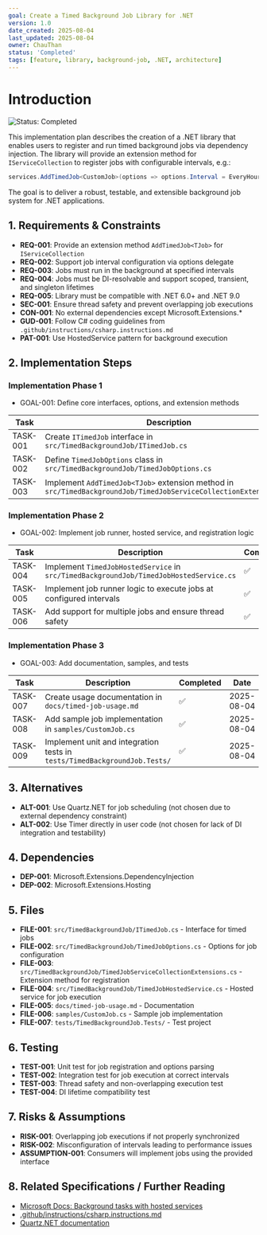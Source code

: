 ```yaml
---
goal: Create a Timed Background Job Library for .NET
version: 1.0
date_created: 2025-08-04
last_updated: 2025-08-04
owner: ChauThan
status: 'Completed'
tags: [feature, library, background-job, .NET, architecture]
---
```


# Introduction

![Status: Completed](https://img.shields.io/badge/status-Completed-brightgreen)

This implementation plan describes the creation of a .NET library that enables users to register and run timed background jobs via dependency injection. The library will provide an extension method for `IServiceCollection` to register jobs with configurable intervals, e.g.:
```csharp
services.AddTimedJob<CustomJob>(options => options.Interval = EveryHour);
```
The goal is to deliver a robust, testable, and extensible background job system for .NET applications.

## 1. Requirements & Constraints

- **REQ-001**: Provide an extension method `AddTimedJob<TJob>` for `IServiceCollection`
- **REQ-002**: Support job interval configuration via options delegate
- **REQ-003**: Jobs must run in the background at specified intervals
- **REQ-004**: Jobs must be DI-resolvable and support scoped, transient, and singleton lifetimes
- **REQ-005**: Library must be compatible with .NET 6.0+ and .NET 9.0
- **SEC-001**: Ensure thread safety and prevent overlapping job executions
- **CON-001**: No external dependencies except Microsoft.Extensions.*
- **GUD-001**: Follow C# coding guidelines from `.github/instructions/csharp.instructions.md`
- **PAT-001**: Use HostedService pattern for background execution

## 2. Implementation Steps

### Implementation Phase 1

- GOAL-001: Define core interfaces, options, and extension methods

| Task      | Description                                                                                  | Completed | Date       |
|-----------|----------------------------------------------------------------------------------------------|-----------|------------|
| TASK-001  | Create `ITimedJob` interface in `src/TimedBackgroundJob/ITimedJob.cs`                        | ✅ | 2025-08-04 |
| TASK-002  | Define `TimedJobOptions` class in `src/TimedBackgroundJob/TimedJobOptions.cs`                | ✅ | 2025-08-04 |
| TASK-003  | Implement `AddTimedJob<TJob>` extension method in `src/TimedBackgroundJob/TimedJobServiceCollectionExtensions.cs` | ✅ | 2025-08-04 |

### Implementation Phase 2

- GOAL-002: Implement job runner, hosted service, and registration logic

| Task      | Description                                                                                  | Completed | Date       |
|-----------|----------------------------------------------------------------------------------------------|-----------|------------|
| TASK-004  | Implement `TimedJobHostedService` in `src/TimedBackgroundJob/TimedJobHostedService.cs`       | ✅ | 2025-08-04 |
| TASK-005  | Implement job runner logic to execute jobs at configured intervals                           | ✅ | 2025-08-04 |
| TASK-006  | Add support for multiple jobs and ensure thread safety                                       | ✅ | 2025-08-04 |

### Implementation Phase 3

- GOAL-003: Add documentation, samples, and tests

| Task      | Description                                                                                  | Completed | Date       |
|-----------|----------------------------------------------------------------------------------------------|-----------|------------|
| TASK-007  | Create usage documentation in `docs/timed-job-usage.md`                                      | ✅ | 2025-08-04 |
| TASK-008  | Add sample job implementation in `samples/CustomJob.cs`                                      | ✅ | 2025-08-04 |
| TASK-009  | Implement unit and integration tests in `tests/TimedBackgroundJob.Tests/`                    | ✅ | 2025-08-04 |

## 3. Alternatives

- **ALT-001**: Use Quartz.NET for job scheduling (not chosen due to external dependency constraint)
- **ALT-002**: Use Timer directly in user code (not chosen for lack of DI integration and testability)

## 4. Dependencies

- **DEP-001**: Microsoft.Extensions.DependencyInjection
- **DEP-002**: Microsoft.Extensions.Hosting

## 5. Files

- **FILE-001**: `src/TimedBackgroundJob/ITimedJob.cs` - Interface for timed jobs
- **FILE-002**: `src/TimedBackgroundJob/TimedJobOptions.cs` - Options for job configuration
- **FILE-003**: `src/TimedBackgroundJob/TimedJobServiceCollectionExtensions.cs` - Extension method for registration
- **FILE-004**: `src/TimedBackgroundJob/TimedJobHostedService.cs` - Hosted service for job execution
- **FILE-005**: `docs/timed-job-usage.md` - Documentation
- **FILE-006**: `samples/CustomJob.cs` - Sample job implementation
- **FILE-007**: `tests/TimedBackgroundJob.Tests/` - Test project

## 6. Testing

- **TEST-001**: Unit test for job registration and options parsing
- **TEST-002**: Integration test for job execution at correct intervals
- **TEST-003**: Thread safety and non-overlapping execution test
- **TEST-004**: DI lifetime compatibility test

## 7. Risks & Assumptions

- **RISK-001**: Overlapping job executions if not properly synchronized
- **RISK-002**: Misconfiguration of intervals leading to performance issues
- **ASSUMPTION-001**: Consumers will implement jobs using the provided interface

## 8. Related Specifications / Further Reading

- [Microsoft Docs: Background tasks with hosted services](https://learn.microsoft.com/en-us/aspnet/core/fundamentals/host/hosted-services)
- [.github/instructions/csharp.instructions.md](../../.github/instructions/csharp.instructions.md)
- [Quartz.NET documentation](https://www.quartz-scheduler.net/documentation/)
